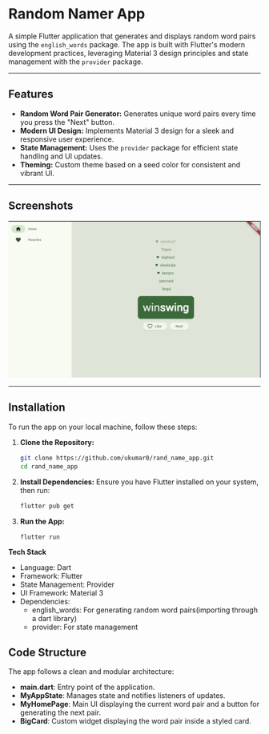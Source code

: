 # Random Namer App

A simple Flutter application that generates and displays random word pairs using the `english_words` package. The app is built with Flutter's modern development practices, leveraging Material 3 design principles and state management with the `provider` package.

---

## Features

- **Random Word Pair Generator:** Generates unique word pairs every time you press the "Next" button.
- **Modern UI Design:** Implements Material 3 design for a sleek and responsive user experience.
- **State Management:** Uses the `provider` package for efficient state handling and UI updates.
- **Theming:** Custom theme based on a seed color for consistent and vibrant UI.

---

## Screenshots

!["Home_Page"](./assets/Screenshot%202024-12-01%20041624.png)

---

## Installation

To run the app on your local machine, follow these steps:

1. **Clone the Repository:**
   ```bash
   git clone https://github.com/ukumar0/rand_name_app.git
   cd rand_name_app
2. **Install Dependencies:** Ensure you have Flutter installed on your system, then run:
   ```bash
   flutter pub get
3. **Run the App:**
   ```bash
   flutter run


**Tech Stack**
- Language: Dart
- Framework: Flutter
- State Management: Provider
- UI Framework: Material 3
- Dependencies:
  - english_words: For generating random word pairs(importing through a dart library)
  - provider: For state management
 

## Code Structure
The app follows a clean and modular architecture:

- **main.dart**: Entry point of the application.
- **MyAppState**: Manages state and notifies listeners of updates.
- **MyHomePage**: Main UI displaying the current word pair and a button for generating the next pair.
- **BigCard**: Custom widget displaying the word pair inside a styled card.